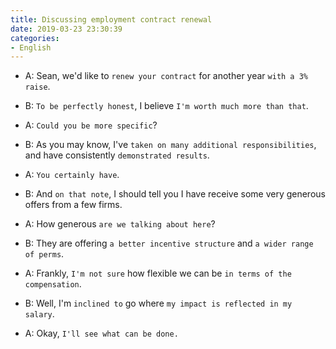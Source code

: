 ```yaml
---
title: Discussing employment contract renewal
date: 2019-03-23 23:30:39
categories:
- English
---
```


- A: Sean, we'd like to `renew your contract` for another year `with a 3% raise`.

- B: `To be perfectly honest`, I believe `I'm worth much more than that`.

- A: `Could you be more specific`?

- B: As you may know, I've `taken on many additional responsibilities`, and have consistently `demonstrated results`.

- A: `You certainly have`.

- B: And `on that note`, I should tell you I have receive some very generous offers from a few firms.

- A: How generous `are we talking about here`?

- B: They are offering `a better incentive structure` and `a wider range of perms`.

- A: Frankly, `I'm not sure` how flexible we can be `in terms of the compensation`.

- B: Well, I'm `inclined to` go where `my impact is reflected in my salary`.

- A: Okay, `I'll see what can be done.`